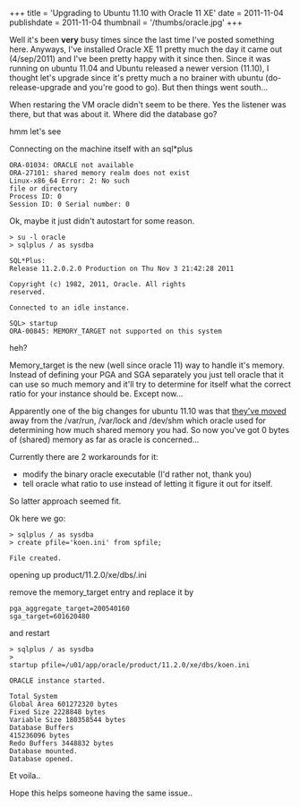 +++
title = 'Upgrading to Ubuntu 11.10 with Oracle 11 XE'
date = 2011-11-04
publishdate = 2011-11-04
thumbnail = '/thumbs/oracle.jpg'
+++

Well it's been **very** busy times since the last time I've posted something here. Anyways, I've installed Oracle XE 11
pretty much the day it came out (4/sep/2011) and I've been pretty happy with it since then. Since it was running on
ubuntu 11.04 and Ubuntu released a newer version (11.10), I thought let's upgrade since it's pretty much a no brainer
with ubuntu (do-release-upgrade and you're good to go). But then things went south...

When restaring the VM oracle didn't seem to be there. Yes the listener was there, but that was about it. 
Where did the database go?

hmm let's see

Connecting on the machine itself with an sql*plus

```
ORA-01034: ORACLE not available
ORA-27101: shared memory realm does not exist
Linux-x86_64 Error: 2: No such
file or directory
Process ID: 0
Session ID: 0 Serial number: 0
```

Ok, maybe it just
didn't autostart for some reason.

```shell
> su -l oracle 
> sqlplus / as sysdba

SQL*Plus:
Release 11.2.0.2.0 Production on Thu Nov 3 21:42:28 2011

Copyright (c) 1982, 2011, Oracle. All rights
reserved.

Connected to an idle instance.

SQL> startup
ORA-00845: MEMORY_TARGET not supported on this system
```

heh?

Memory_target is the new (well since oracle 11) way to handle it's memory. 
Instead of defining your PGA and SGA separately you just tell oracle that it can use so much memory and it'll
try to determine for itself what the correct ratio for your instance should be. Except now...

Apparently one of the big changes for ubuntu 11.10 was that <a href="https://wiki.ubuntu.com/OneiricOcelot/ReleaseNotes">they've moved</a>
away from the /var/run, /var/lock and /dev/shm which oracle used for determining how much shared memory you had. So
now you've got 0 bytes of (shared) memory as far as oracle is concerned...

Currently there are 2 workarounds for it:

* modify the binary oracle executable (I'd rather not, thank you)
* tell oracle what ratio to use instead of letting it figure it out for itself.

So latter approach seemed fit.

Ok here we go:

```shell
> sqlplus / as sysdba
> create pfile='koen.ini' from spfile;

File created.
```

opening up product/11.2.0/xe/dbs/<db>.ini

remove the memory_target entry and replace it by 

```text
pga_aggregate_target=200540160
sga_target=601620480
```

and restart

```shell
> sqlplus / as sysdba
>
startup pfile=/u01/app/oracle/product/11.2.0/xe/dbs/koen.ini

ORACLE instance started.

Total System
Global Area 601272320 bytes
Fixed Size 2228848 bytes
Variable Size 180358544 bytes
Database Buffers
415236096 bytes
Redo Buffers 3448832 bytes
Database mounted.
Database opened.

```

Et voila..

Hope this helps someone having the same issue..
